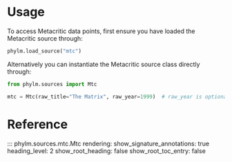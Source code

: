 # Usage

To access Metacritic data points, first ensure you have loaded the Metacritic source
through:

```python
phylm.load_source("mtc")
```

Alternatively you can instantiate the Metacritic source class directly through:

```python
from phylm.sources import Mtc

mtc = Mtc(raw_title="The Matrix", raw_year=1999)  # raw_year is optional
```

# Reference

::: phylm.sources.mtc.Mtc
    rendering:
      show_signature_annotations: true
      heading_level: 2
      show_root_heading: false
      show_root_toc_entry: false
